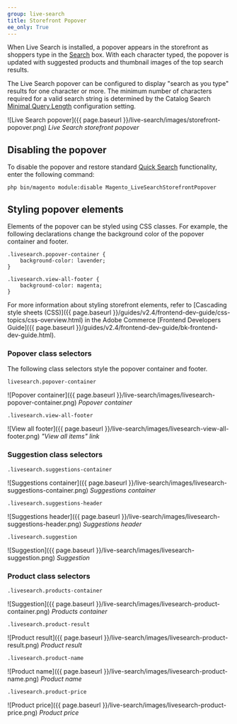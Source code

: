 ```yaml
---
group: live-search
title: Storefront Popover
ee_only: True
---
```


When Live Search is installed, a popover appears in the storefront as shoppers type in the [Search](https://docs.magento.com/user-guide/catalog/search-quick.html) box. With each character typed, the popover is updated with suggested products and thumbnail images of the top search results.

The Live Search popover can be configured to display "search as you type" results for one character or more. The minimum number of characters required for a valid search string is determined by the Catalog Search [Minimal Query Length](https://docs.magento.com/user-guide/catalog/search-configuration.html) configuration setting.

![Live Search popover]({{ page.baseurl }}/live-search/images/storefront-popover.png)
_Live Search storefront popover_

## Disabling the popover

To disable the popover and restore standard [Quick Search](https://docs.magento.com/user-guide/catalog/search-quick.html) functionality, enter the following command:

```text
php bin/magento module:disable Magento_LiveSearchStorefrontPopover
```

## Styling popover elements

Elements of the popover can be styled using CSS classes. For example, the following declarations change the background color of the popover container and footer.

```text
.livesearch.popover-container {
    background-color: lavender;
}

.livesearch.view-all-footer {
    background-color: magenta;
}
```

For more information about styling storefront elements, refer to [Cascading style sheets (CSS)]({{ page.baseurl }}/guides/v2.4/frontend-dev-guide/css-topics/css-overview.html) in the Adobe Commerce [Frontend Developers Guide]({{ page.baseurl }}/guides/v2.4/frontend-dev-guide/bk-frontend-dev-guide.html).

### Popover class selectors

The following class selectors style the popover container and footer.

`livesearch.popover-container`

![Popover container]({{ page.baseurl }}/live-search/images/livesearch-popover-container.png)
_Popover container_

`.livesearch.view-all-footer`

![View all footer]({{ page.baseurl }}/live-search/images/livesearch-view-all-footer.png)
_"View all items" link_

### Suggestion class selectors

`.livesearch.suggestions-container`

![Suggestions container]({{ page.baseurl }}/live-search/images/livesearch-suggestions-container.png)
_Suggestions container_

`.livesearch.suggestions-header`

![Suggestions header]({{ page.baseurl }}/live-search/images/livesearch-suggestions-header.png)
_Suggestions header_

`.livesearch.suggestion`

![Suggestion]({{ page.baseurl }}/live-search/images/livesearch-suggestion.png)
_Suggestion_

### Product class selectors

`.livesearch.products-container`

![Suggestion]({{ page.baseurl }}/live-search/images/livesearch-product-container.png)
_Products container_

`.livesearch.product-result`

![Product result]({{ page.baseurl }}/live-search/images/livesearch-product-result.png)
_Product result_

`.livesearch.product-name`

![Product name]({{ page.baseurl }}/live-search/images/livesearch-product-name.png)
_Product name_

`.livesearch.product-price`

![Product price]({{ page.baseurl }}/live-search/images/livesearch-product-price.png)
_Product price_
